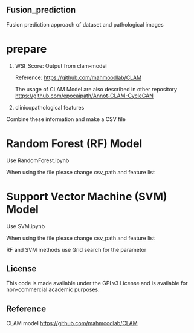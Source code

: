 ## Fusion_prediction
Fusion prediction approach of dataset and pathological images 


# prepare
1. WSI_Score: Output from clam-model

   Reference: https://github.com/mahmoodlab/CLAM

   The usage of CLAM Model are also described in other repository 
   https://github.com/epocaipath/Annot-CLAM-CycleGAN 

3. clinicopathological features

 Combine these information and make a CSV file


# Random Forest (RF) Model
 Use RandomForest.ipynb
 
 When using the file please change csv_path and feature list


# Support Vector Machine (SVM) Model
 Use SVM.ipynb
 
 When using the file please change csv_path and feature list


RF and SVM methods use Grid search for the parametor



## License
This code is made available under the GPLv3 License and is available for non-commercial academic purposes.

## Reference
CLAM model https://github.com/mahmoodlab/CLAM
